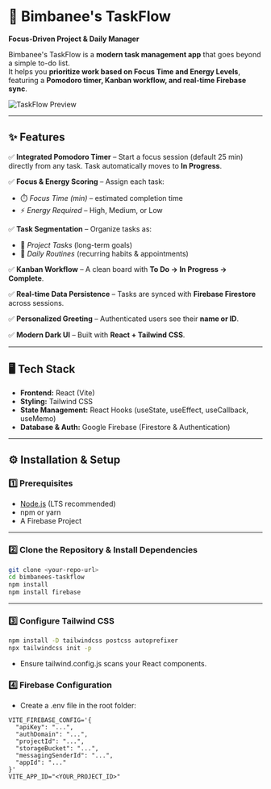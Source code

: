 # 🚀 Bimbanee's TaskFlow  
**Focus-Driven Project & Daily Manager**

Bimbanee's TaskFlow is a **modern task management app** that goes beyond a simple to-do list.  
It helps you **prioritize work based on Focus Time and Energy Levels**, featuring a **Pomodoro timer, Kanban workflow, and real-time Firebase sync**.  

![TaskFlow Preview]([./src/assets/preview.png]) <!-- Replace with actual screenshot path -->

---

## ✨ Features  

✅ **Integrated Pomodoro Timer** – Start a focus session (default 25 min) directly from any task. Task automatically moves to **In Progress**.  

✅ **Focus & Energy Scoring** – Assign each task:  
- ⏱️ *Focus Time (min)* – estimated completion time  
- ⚡ *Energy Required* – High, Medium, or Low  

✅ **Task Segmentation** – Organize tasks as:  
- 📂 *Project Tasks* (long-term goals)  
- 🔄 *Daily Routines* (recurring habits & appointments)  

✅ **Kanban Workflow** – A clean board with **To Do → In Progress → Complete**.  

✅ **Real-time Data Persistence** – Tasks are synced with **Firebase Firestore** across sessions.  

✅ **Personalized Greeting** – Authenticated users see their **name or ID**.  

✅ **Modern Dark UI** – Built with **React + Tailwind CSS**.  

---

## 🖥️ Tech Stack  

- **Frontend:** React (Vite)  
- **Styling:** Tailwind CSS  
- **State Management:** React Hooks (useState, useEffect, useCallback, useMemo)  
- **Database & Auth:** Google Firebase (Firestore & Authentication)  

---

## ⚙️ Installation & Setup  

### 1️⃣ Prerequisites  
- [Node.js](https://nodejs.org/) (LTS recommended)  
- npm or yarn  
- A Firebase Project  

---

### 2️⃣ Clone the Repository & Install Dependencies  

```bash
git clone <your-repo-url>
cd bimbanees-taskflow
npm install
npm install firebase
```
---

### 3️⃣ Configure Tailwind CSS

```bash
npm install -D tailwindcss postcss autoprefixer
npx tailwindcss init -p
```
- Ensure tailwind.config.js scans your React components.

### 4️⃣ Firebase Configuration
- Create a .env file in the root folder:

```. env
VITE_FIREBASE_CONFIG='{ 
  "apiKey": "...", 
  "authDomain": "...", 
  "projectId": "...", 
  "storageBucket": "...", 
  "messagingSenderId": "...", 
  "appId": "..." 
}'
VITE_APP_ID="<YOUR_PROJECT_ID>"

```
